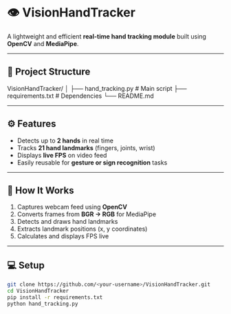 # 👁️ VisionHandTracker

A lightweight and efficient **real-time hand tracking module** built using **OpenCV** and **MediaPipe**.

---

## 📁 Project Structure

VisionHandTracker/
│
├── hand_tracking.py # Main script
├── requirements.txt # Dependencies
└── README.md

---

## ⚙️ Features
- Detects up to **2 hands** in real time  
- Tracks **21 hand landmarks** (fingers, joints, wrist)  
- Displays **live FPS** on video feed  
- Easily reusable for **gesture or sign recognition** tasks  

---

## 🚀 How It Works
1. Captures webcam feed using **OpenCV**  
2. Converts frames from **BGR → RGB** for MediaPipe  
3. Detects and draws hand landmarks  
4. Extracts landmark positions (x, y coordinates)  
5. Calculates and displays FPS live  

---

## 💻 Setup
```bash
git clone https://github.com/<your-username>/VisionHandTracker.git
cd VisionHandTracker
pip install -r requirements.txt
python hand_tracking.py
